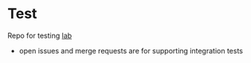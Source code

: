Test
==

Repo for testing [lab](https://github.com/kovetskiy/lab)
- open issues and merge requests are for supporting integration tests